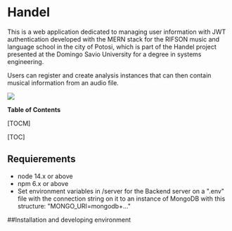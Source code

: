 # Handel

This is a web application dedicated to managing user information with JWT authentication developed with the MERN stack for the RIFSON music and language school in the city of Potosi, which is part of the Handel project presented at the Domingo Savio University for a degree in systems engineering.

Users can register and create analysis instances that can then contain musical information from an audio file.

![](https://pandao.github.io/editor.md/images/logos/editormd-logo-180x180.png)

**Table of Contents**

[TOCM]

[TOC]

## Requierements

- node 14.x or above
- npm 6.x or above
- Set environment variables in /server for the Backend server on a ".env" file with the connection string on it to an instance of MongoDB  with this structure: "MONGO_URI=mongodb+..."

##Installation and developing environment